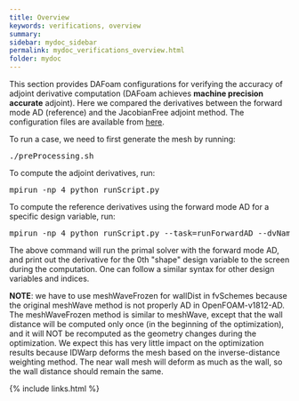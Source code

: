 ```yaml
---
title: Overview
keywords: verifications, overview
summary: 
sidebar: mydoc_sidebar
permalink: mydoc_verifications_overview.html
folder: mydoc
---
```


This section provides DAFoam configurations for verifying the accuracy of adjoint derivative computation (DAFoam achieves **machine precision accurate** adjoint). Here we compared the derivatives between the forward mode AD (reference) and the JacobianFree adjoint method. The configuration files are available from [here](https://github.com/DAFoam/verifications). 

To run a case, we need to first generate the mesh by running:

<pre>
./preProcessing.sh
</pre>

To compute the adjoint derivatives, run:

<pre>
mpirun -np 4 python runScript.py
</pre>

To compute the reference derivatives using the forward mode AD for a specific design variable, run: 

<pre>
mpirun -np 4 python runScript.py --task=runForwardAD --dvName="shape" --seedIndex=0
</pre>

The above command will run the primal solver with the forward mode AD, and print out the derivative for the 0th "shape" design variable to the screen during the computation. One can follow a similar syntax for other design variables and indices.

**NOTE**: we have to use meshWaveFrozen for wallDist in fvSchemes because the original meshWave method is not properly AD in OpenFOAM-v1812-AD. The meshWaveFrozen method is similar to meshWave, except that the wall distance will be computed only once (in the beginning of the optimization), and it will NOT be recomputed as the geometry changes during the optimization. We expect this has very little impact on the optimization results because IDWarp deforms the mesh based on the inverse-distance weighting method. The near wall mesh will deform as much as the wall, so the wall distance should remain the same.

{% include links.html %}
